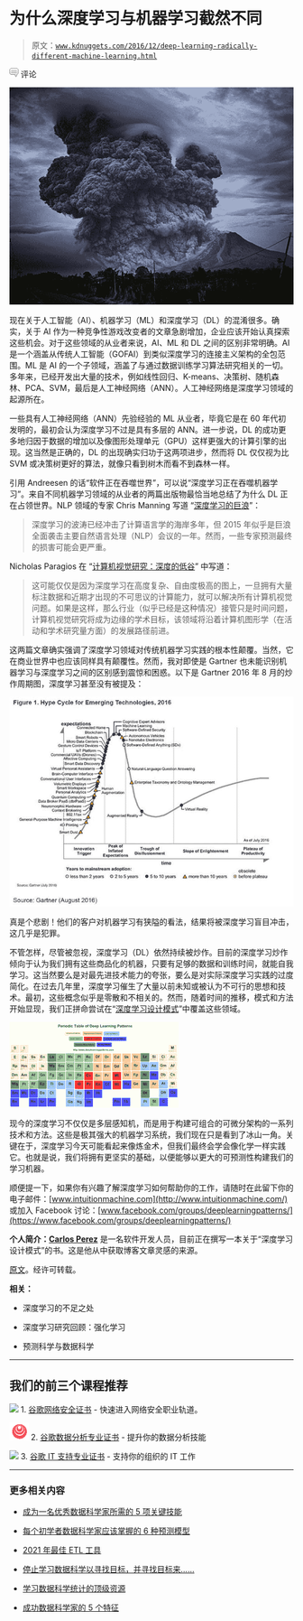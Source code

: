 # 为什么深度学习与机器学习截然不同

> 原文：[`www.kdnuggets.com/2016/12/deep-learning-radically-different-machine-learning.html`](https://www.kdnuggets.com/2016/12/deep-learning-radically-different-machine-learning.html)

![c](img/3d9c022da2d331bb56691a9617b91b90.png) 评论

![](img/2f8577e26c73cdc525077c32fc6cd07d.png)

现在关于人工智能（AI）、机器学习（ML）和深度学习（DL）的混淆很多。确实，关于 AI 作为一种竞争性游戏改变者的文章急剧增加，企业应该开始认真探索这些机会。对于这些领域的从业者来说，AI、ML 和 DL 之间的区别非常明确。AI 是一个涵盖从传统人工智能（GOFAI）到类似深度学习的连接主义架构的全包范围。ML 是 AI 的一个子领域，涵盖了与通过数据训练学习算法研究相关的一切。多年来，已经开发出大量的技术，例如线性回归、K-means、决策树、随机森林、PCA、SVM，最后是人工神经网络（ANN）。人工神经网络是深度学习领域的起源所在。

一些具有人工神经网络（ANN）先验经验的 ML 从业者，毕竟它是在 60 年代初发明的，最初会认为深度学习不过是具有多层的 ANN。进一步说，DL 的成功更多地归因于数据的增加以及像图形处理单元（GPU）这样更强大的计算引擎的出现。这当然是正确的，DL 的出现确实归功于这两项进步，然而将 DL 仅仅视为比 SVM 或决策树更好的算法，就像只看到树木而看不到森林一样。

引用 Andreesen 的话“软件正在吞噬世界”，可以说“深度学习正在吞噬机器学习”。来自不同机器学习领域的从业者的两篇出版物最恰当地总结了为什么 DL 正在占领世界。NLP 领域的专家 Chris Manning 写道 “[深度学习的巨浪](http://www.mitpressjournals.org/doi/pdf/10.1162/COLI_a_00239)”：

> 深度学习的波涛已经冲击了计算语言学的海岸多年，但 2015 年似乎是巨浪全面袭击主要自然语言处理（NLP）会议的一年。然而，一些专家预测最终的损害可能会更严重。

Nicholas Paragios 在 “[计算机视觉研究：深度的低谷](https://www.linkedin.com/pulse/computer-vision-research-my-deep-depression-nikos-paragios)” 中写道：

> 这可能仅仅是因为深度学习在高度复杂、自由度极高的图上，一旦拥有大量标注数据和近期才出现的不可思议的计算能力，就可以解决所有计算机视觉问题。如果是这样，那么行业（似乎已经是这种情况）接管只是时间问题，计算机视觉研究将成为边缘的学术目标，该领域将沿着计算机图形学（在活动和学术研究量方面）的发展路径前进。

这两篇文章确实强调了深度学习领域对传统机器学习实践的根本性颠覆。当然，它在商业世界中也应该同样具有颠覆性。然而，我对即使是 Gartner 也未能识别机器学习与深度学习之间的区别感到震惊和困惑。以下是 Gartner 2016 年 8 月的炒作周期图，深度学习甚至没有被提及：

![](img/1d454c9c9e877eeaaaf08c3d5de2059e.png)

真是个悲剧！他们的客户对机器学习有狭隘的看法，结果将被深度学习盲目冲击，这几乎是犯罪。

不管怎样，尽管被忽视，深度学习（DL）依然持续被炒作。目前的深度学习炒作倾向于认为我们拥有这些商品化的机器，只要有足够的数据和训练时间，就能自我学习。这当然要么是对最先进技术能力的夸张，要么是对实际深度学习实践的过度简化。在过去几年里，深度学习催生了大量以前未知或被认为不可行的思想和技术。最初，这些概念似乎是零散和不相关的。然而，随着时间的推移，模式和方法开始显现，我们正拼命尝试在“[深度学习设计模式](http://www.deeplearningpatterns.com/)”中覆盖这些领域。

![](img/b040c8f1d49ac3662ca9bb0c28d1c84b.png)

现今的深度学习不仅仅是多层感知机，而是用于构建可组合的可微分架构的一系列技术和方法。这些是极其强大的机器学习系统，我们现在只是看到了冰山一角。关键在于，深度学习今天可能看起来像炼金术，但我们最终会学会像化学一样实践它。也就是说，我们将拥有更坚实的基础，以便能够以更大的可预测性构建我们的学习机器。

顺便提一下，如果你有兴趣了解深度学习如何帮助你的工作，请随时在此留下你的电子邮件：[www.intuitionmachine.com](http://www.intuitionmachine.com/) 或加入 Facebook 讨论：[www.facebook.com/groups/deeplearningpatterns/](https://www.facebook.com/groups/deeplearningpatterns/)

**个人简介：[Carlos Perez](http://www.linkedin.com/in/ceperez)** 是一名软件开发人员，目前正在撰写一本关于“深度学习设计模式”的书。这是他从中获取博客文章灵感的来源。

[原文](https://medium.com/intuitionmachine/why-deep-learning-is-radically-different-from-machine-learning-945a4a65da4d)。经许可转载。

**相关：**

+   深度学习的不足之处

+   深度学习研究回顾：强化学习

+   预测科学与数据科学

* * *

## 我们的前三个课程推荐

![](img/0244c01ba9267c002ef39d4907e0b8fb.png) 1\. [谷歌网络安全证书](https://www.kdnuggets.com/google-cybersecurity) - 快速进入网络安全职业轨道。

![](img/e225c49c3c91745821c8c0368bf04711.png) 2\. [谷歌数据分析专业证书](https://www.kdnuggets.com/google-data-analytics) - 提升你的数据分析技能

![](img/0244c01ba9267c002ef39d4907e0b8fb.png) 3\. [谷歌 IT 支持专业证书](https://www.kdnuggets.com/google-itsupport) - 支持你的组织的 IT 工作

* * *

### 更多相关内容

+   [成为一名优秀数据科学家所需的 5 项关键技能](https://www.kdnuggets.com/2021/12/5-key-skills-needed-become-great-data-scientist.html)

+   [每个初学者数据科学家应该掌握的 6 种预测模型](https://www.kdnuggets.com/2021/12/6-predictive-models-every-beginner-data-scientist-master.html)

+   [2021 年最佳 ETL 工具](https://www.kdnuggets.com/2021/12/mozart-best-etl-tools-2021.html)

+   [停止学习数据科学以寻找目标，并寻找目标来……](https://www.kdnuggets.com/2021/12/stop-learning-data-science-find-purpose.html)

+   [学习数据科学统计的顶级资源](https://www.kdnuggets.com/2021/12/springboard-top-resources-learn-data-science-statistics.html)

+   [成功数据科学家的 5 个特征](https://www.kdnuggets.com/2021/12/5-characteristics-successful-data-scientist.html)
